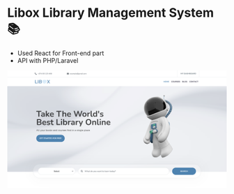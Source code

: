# Libox Library Management System 📚

- Used React for Front-end part
- API with PHP/Laravel

![Screenshot](public/screenshot.png)
